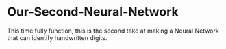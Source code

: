 # Our-Second-Neural-Network
This time fully function, this is the second take at making a Neural Network that can identify handwritten digits.
